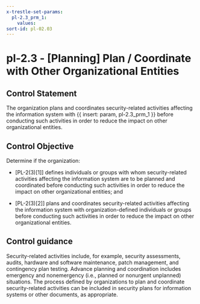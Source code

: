 ```yaml
---
x-trestle-set-params:
  pl-2.3_prm_1:
    values:
sort-id: pl-02.03
---
```


# pl-2.3 - \[Planning\] Plan / Coordinate with Other Organizational Entities

## Control Statement

The organization plans and coordinates security-related activities affecting the information system with {{ insert: param, pl-2.3_prm_1 }} before conducting such activities in order to reduce the impact on other organizational entities.

## Control Objective

Determine if the organization:

- \[PL-2(3)[1]\] defines individuals or groups with whom security-related activities affecting the information system are to be planned and coordinated before conducting such activities in order to reduce the impact on other organizational entities; and

- \[PL-2(3)[2]\] plans and coordinates security-related activities affecting the information system with organization-defined individuals or groups before conducting such activities in order to reduce the impact on other organizational entities.

## Control guidance

Security-related activities include, for example, security assessments, audits, hardware and software maintenance, patch management, and contingency plan testing. Advance planning and coordination includes emergency and nonemergency (i.e., planned or nonurgent unplanned) situations. The process defined by organizations to plan and coordinate security-related activities can be included in security plans for information systems or other documents, as appropriate.
